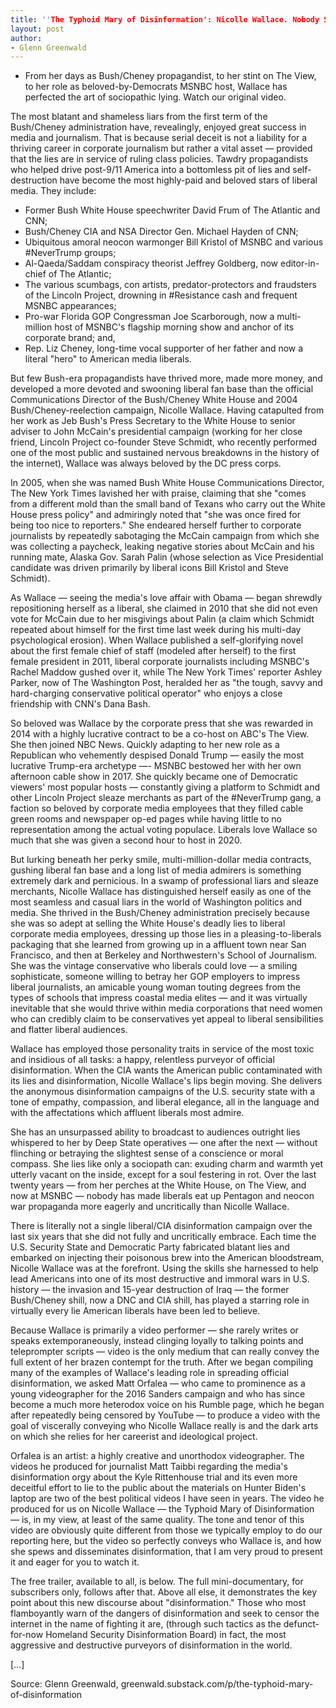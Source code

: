 ```yaml
---
title: ''The Typhoid Mary of Disinformation': Nicolle Wallace. Nobody Spreads it More Relentlessly.'
layout: post
author:
- Glenn Greenwald
---
```


- From her days as Bush/Cheney propagandist, to her stint on The View, to her role as beloved-by-Democrats MSNBC host, Wallace has perfected the art of sociopathic lying. Watch our original video.

The most blatant and shameless liars from the first term of the Bush/Cheney administration have, revealingly, enjoyed great success in media and journalism. That is because serial deceit is not a liability for a thriving career in corporate journalism but rather a vital asset — provided that the lies are in service of ruling class policies. Tawdry propagandists who helped drive post-9/11 America into a bottomless pit of lies and self-destruction have become the most highly-paid and beloved stars of liberal media. They include:

- Former Bush White House speechwriter David Frum of The Atlantic and CNN;
- Bush/Cheney CIA and NSA Director Gen. Michael Hayden of CNN;
- Ubiquitous amoral neocon warmonger Bill Kristol of MSNBC and various #NeverTrump groups;
- Al-Qaeda/Saddam conspiracy theorist Jeffrey Goldberg, now editor-in-chief of The Atlantic;
- The various scumbags, con artists, predator-protectors and fraudsters of the Lincoln Project, drowning in #Resistance cash and frequent MSNBC appearances;
- Pro-war Florida GOP Congressman Joe Scarborough, now a multi-million host of MSNBC's flagship morning show and anchor of its corporate brand; and,
- Rep. Liz Cheney, long-time vocal supporter of her father and now a literal "hero" to American media liberals.

But few Bush-era propagandists have thrived more, made more money, and developed a more devoted and swooning liberal fan base than the official Communications Director of the Bush/Cheney White House and 2004 Bush/Cheney-reelection campaign, Nicolle Wallace. Having catapulted from her work as Jeb Bush's Press Secretary to the White House to senior adviser to John McCain's presidential campaign (working for her close friend, Lincoln Project co-founder Steve Schmidt, who recently performed one of the most public and sustained nervous breakdowns in the history of the internet), Wallace was always beloved by the DC press corps.

In 2005, when she was named Bush White House Communications Director, The New York Times lavished her with praise, claiming that she "comes from a different mold than the small band of Texans who carry out the White House press policy" and admiringly noted that "she was once fired for being too nice to reporters." She endeared herself further to corporate journalists by repeatedly sabotaging the McCain campaign from which she was collecting a paycheck, leaking negative stories about McCain and his running mate, Alaska Gov. Sarah Palin (whose selection as Vice Presidential candidate was driven primarily by liberal icons Bill Kristol and Steve Schmidt).

As Wallace — seeing the media's love affair with Obama — began shrewdly repositioning herself as a liberal, she claimed in 2010 that she did not even vote for McCain due to her misgivings about Palin (a claim which Schmidt repeated about himself for the first time last week during his multi-day psychological erosion). When Wallace published a self-glorifying novel about the first female chief of staff (modeled after herself) to the first female president in 2011, liberal corporate journalists including MSNBC's Rachel Maddow gushed over it, while The New York Times' reporter Ashley Parker, now of The Washington Post, heralded her as "the tough, savvy and hard-charging conservative political operator" who enjoys a close friendship with CNN's Dana Bash.

So beloved was Wallace by the corporate press that she was rewarded in 2014 with a highly lucrative contract to be a co-host on ABC's The View. She then joined NBC News. Quickly adapting to her new role as a Republican who vehemently despised Donald Trump — easily the most lucrative Trump-era archetype —- MSNBC bestowed her with her own afternoon cable show in 2017. She quickly became one of Democratic viewers' most popular hosts — constantly giving a platform to Schmidt and other Lincoln Project sleaze merchants as part of the #NeverTrump gang, a faction so beloved by corporate media employees that they filled cable green rooms and newspaper op-ed pages while having little to no representation among the actual voting populace. Liberals love Wallace so much that she was given a second hour to host in 2020.

But lurking beneath her perky smile, multi-million-dollar media contracts, gushing liberal fan base and a long list of media admirers is something extremely dark and pernicious. In a swamp of professional liars and sleaze merchants, Nicolle Wallace has distinguished herself easily as one of the most seamless and casual liars in the world of Washington politics and media. She thrived in the Bush/Cheney administration precisely because she was so adept at selling the White House's deadly lies to liberal corporate media employees, dressing up those lies in a pleasing-to-liberals packaging that she learned from growing up in a affluent town near San Francisco, and then at Berkeley and Northwestern's School of Journalism. She was the vintage conservative who liberals could love — a smiling sophisticate, someone willing to betray her GOP employers to impress liberal journalists, an amicable young woman touting degrees from the types of schools that impress coastal media elites — and it was virtually inevitable that she would thrive within media corporations that need women who can credibly claim to be conservatives yet appeal to liberal sensibilities and flatter liberal audiences.

Wallace has employed those personality traits in service of the most toxic and insidious of all tasks: a happy, relentless purveyor of official disinformation. When the CIA wants the American public contaminated with its lies and disinformation, Nicolle Wallace's lips begin moving. She delivers the anonymous disinformation campaigns of the U.S. security state with a tone of empathy, compassion, and liberal elegance, all in the language and with the affectations which affluent liberals most admire.

She has an unsurpassed ability to broadcast to audiences outright lies whispered to her by Deep State operatives — one after the next — without flinching or betraying the slightest sense of a conscience or moral compass. She lies like only a sociopath can: exuding charm and warmth yet utterly vacant on the inside, except for a soul festering in rot. Over the last twenty years — from her perches at the White House, on The View, and now at MSNBC — nobody has made liberals eat up Pentagon and neocon war propaganda more eagerly and uncritically than Nicolle Wallace.

There is literally not a single liberal/CIA disinformation campaign over the last six years that she did not fully and uncritically embrace. Each time the U.S. Security State and Democratic Party fabricated blatant lies and embarked on injecting their poisonous brew into the American bloodstream, Nicolle Wallace was at the forefront. Using the skills she harnessed to help lead Americans into one of its most destructive and immoral wars in U.S. history — the invasion and 15-year destruction of Iraq — the former Bush/Cheney shill, now a DNC and CIA shill, has played a starring role in virtually every lie American liberals have been led to believe.

Because Wallace is primarily a video performer — she rarely writes or speaks extemporaneously, instead clinging loyally to talking points and teleprompter scripts — video is the only medium that can really convey the full extent of her brazen contempt for the truth. After we began compiling many of the examples of Wallace's leading role in spreading official disinformation, we asked Matt Orfalea — who came to prominence as a young videographer for the 2016 Sanders campaign and who has since become a much more heterodox voice on his Rumble page, which he began after repeatedly being censored by YouTube — to produce a video with the goal of viscerally conveying who Nicolle Wallace really is and the dark arts on which she relies for her careerist and ideological project.

Orfalea is an artist: a highly creative and unorthodox videographer. The videos he produced for journalist Matt Taibbi regarding the media's disinformation orgy about the Kyle Rittenhouse trial and its even more deceitful effort to lie to the public about the materials on Hunter Biden's laptop are two of the best political videos I have seen in years. The video he produced for us on Nicolle Wallace — the Typhoid Mary of Disinformation — is, in my view, at least of the same quality. The tone and tenor of this video are obviously quite different from those we typically employ to do our reporting here, but the video so perfectly conveys who Wallace is, and how she spews and disseminates disinformation, that I am very proud to present it and eager for you to watch it.

The free trailer, available to all, is below. The full mini-documentary, for subscribers only, follows after that. Above all else, it demonstrates the key point about this new discourse about "disinformation." Those who most flamboyantly warn of the dangers of disinformation and seek to censor the internet in the name of fighting it are, (through such tactics as the defunct-for-now Homeland Security Disinformation Board) in fact, the most aggressive and destructive purveyors of disinformation in the world.

[…]

Source: Glenn Greenwald, greenwald.substack.com/p/the-typhoid-mary-of-disinformation
